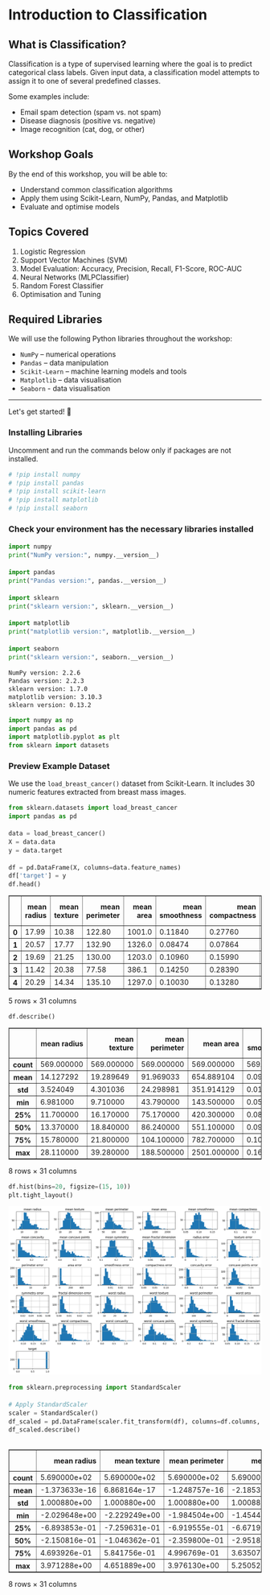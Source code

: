 # Introduction to Classification

## What is Classification?

Classification is a type of supervised learning where the goal is to predict categorical class labels. Given input data, a classification model attempts to assign it to one of several predefined classes.

Some examples include:
- Email spam detection (spam vs. not spam)
- Disease diagnosis (positive vs. negative)
- Image recognition (cat, dog, or other)

## Workshop Goals

By the end of this workshop, you will be able to:
- Understand common classification algorithms
- Apply them using Scikit-Learn, NumPy, Pandas, and Matplotlib
- Evaluate and optimise models


## Topics Covered

1. Logistic Regression
2. Support Vector Machines (SVM)
3. Model Evaluation: Accuracy, Precision, Recall, F1-Score, ROC-AUC
4. Neural Networks (MLPClassifier)
5. Random Forest Classifier 
6. Optimisation and Tuning

## Required Libraries

We will use the following Python libraries throughout the workshop:
- `NumPy` – numerical operations
- `Pandas` – data manipulation
- `Scikit-Learn` – machine learning models and tools
- `Matplotlib` – data visualisation
- `Seaborn` - data visualisation


---

Let's get started! 🚀


### Installing Libraries

Uncomment and run the commands below only if packages are not installed. 

```python
# !pip install numpy
# !pip install pandas
# !pip install scikit-learn
# !pip install matplotlib
# !pip install seaborn

```

### Check your environment has the necessary libraries installed

```python
import numpy
print("NumPy version:", numpy.__version__)

import pandas
print("Pandas version:", pandas.__version__)

import sklearn
print("sklearn version:", sklearn.__version__)

import matplotlib
print("matplotlib version:", matplotlib.__version__)

import seaborn
print("sklearn version:", seaborn.__version__)
```

    NumPy version: 2.2.6
    Pandas version: 2.2.3
    sklearn version: 1.7.0
    matplotlib version: 3.10.3
    sklearn version: 0.13.2


```python
import numpy as np
import pandas as pd
import matplotlib.pyplot as plt
from sklearn import datasets

```

### Preview Example Dataset
We use the `load_breast_cancer()` dataset from Scikit-Learn. It includes 30 numeric features extracted from breast mass images.

```python
from sklearn.datasets import load_breast_cancer
import pandas as pd

data = load_breast_cancer()
X = data.data
y = data.target

df = pd.DataFrame(X, columns=data.feature_names)
df['target'] = y
df.head()
```




<div>
<style scoped>
    .dataframe tbody tr th:only-of-type {
        vertical-align: middle;
    }

    .dataframe tbody tr th {
        vertical-align: top;
    }

    .dataframe thead th {
        text-align: right;
    }
</style>
<table border="1" class="dataframe">
  <thead>
    <tr style="text-align: right;">
      <th></th>
      <th>mean radius</th>
      <th>mean texture</th>
      <th>mean perimeter</th>
      <th>mean area</th>
      <th>mean smoothness</th>
      <th>mean compactness</th>
      <th>mean concavity</th>
      <th>mean concave points</th>
      <th>mean symmetry</th>
      <th>mean fractal dimension</th>
      <th>...</th>
      <th>worst texture</th>
      <th>worst perimeter</th>
      <th>worst area</th>
      <th>worst smoothness</th>
      <th>worst compactness</th>
      <th>worst concavity</th>
      <th>worst concave points</th>
      <th>worst symmetry</th>
      <th>worst fractal dimension</th>
      <th>target</th>
    </tr>
  </thead>
  <tbody>
    <tr>
      <th>0</th>
      <td>17.99</td>
      <td>10.38</td>
      <td>122.80</td>
      <td>1001.0</td>
      <td>0.11840</td>
      <td>0.27760</td>
      <td>0.3001</td>
      <td>0.14710</td>
      <td>0.2419</td>
      <td>0.07871</td>
      <td>...</td>
      <td>17.33</td>
      <td>184.60</td>
      <td>2019.0</td>
      <td>0.1622</td>
      <td>0.6656</td>
      <td>0.7119</td>
      <td>0.2654</td>
      <td>0.4601</td>
      <td>0.11890</td>
      <td>0</td>
    </tr>
    <tr>
      <th>1</th>
      <td>20.57</td>
      <td>17.77</td>
      <td>132.90</td>
      <td>1326.0</td>
      <td>0.08474</td>
      <td>0.07864</td>
      <td>0.0869</td>
      <td>0.07017</td>
      <td>0.1812</td>
      <td>0.05667</td>
      <td>...</td>
      <td>23.41</td>
      <td>158.80</td>
      <td>1956.0</td>
      <td>0.1238</td>
      <td>0.1866</td>
      <td>0.2416</td>
      <td>0.1860</td>
      <td>0.2750</td>
      <td>0.08902</td>
      <td>0</td>
    </tr>
    <tr>
      <th>2</th>
      <td>19.69</td>
      <td>21.25</td>
      <td>130.00</td>
      <td>1203.0</td>
      <td>0.10960</td>
      <td>0.15990</td>
      <td>0.1974</td>
      <td>0.12790</td>
      <td>0.2069</td>
      <td>0.05999</td>
      <td>...</td>
      <td>25.53</td>
      <td>152.50</td>
      <td>1709.0</td>
      <td>0.1444</td>
      <td>0.4245</td>
      <td>0.4504</td>
      <td>0.2430</td>
      <td>0.3613</td>
      <td>0.08758</td>
      <td>0</td>
    </tr>
    <tr>
      <th>3</th>
      <td>11.42</td>
      <td>20.38</td>
      <td>77.58</td>
      <td>386.1</td>
      <td>0.14250</td>
      <td>0.28390</td>
      <td>0.2414</td>
      <td>0.10520</td>
      <td>0.2597</td>
      <td>0.09744</td>
      <td>...</td>
      <td>26.50</td>
      <td>98.87</td>
      <td>567.7</td>
      <td>0.2098</td>
      <td>0.8663</td>
      <td>0.6869</td>
      <td>0.2575</td>
      <td>0.6638</td>
      <td>0.17300</td>
      <td>0</td>
    </tr>
    <tr>
      <th>4</th>
      <td>20.29</td>
      <td>14.34</td>
      <td>135.10</td>
      <td>1297.0</td>
      <td>0.10030</td>
      <td>0.13280</td>
      <td>0.1980</td>
      <td>0.10430</td>
      <td>0.1809</td>
      <td>0.05883</td>
      <td>...</td>
      <td>16.67</td>
      <td>152.20</td>
      <td>1575.0</td>
      <td>0.1374</td>
      <td>0.2050</td>
      <td>0.4000</td>
      <td>0.1625</td>
      <td>0.2364</td>
      <td>0.07678</td>
      <td>0</td>
    </tr>
  </tbody>
</table>
<p>5 rows × 31 columns</p>
</div>



```python
df.describe()
```




<div>
<style scoped>
    .dataframe tbody tr th:only-of-type {
        vertical-align: middle;
    }

    .dataframe tbody tr th {
        vertical-align: top;
    }

    .dataframe thead th {
        text-align: right;
    }
</style>
<table border="1" class="dataframe">
  <thead>
    <tr style="text-align: right;">
      <th></th>
      <th>mean radius</th>
      <th>mean texture</th>
      <th>mean perimeter</th>
      <th>mean area</th>
      <th>mean smoothness</th>
      <th>mean compactness</th>
      <th>mean concavity</th>
      <th>mean concave points</th>
      <th>mean symmetry</th>
      <th>mean fractal dimension</th>
      <th>...</th>
      <th>worst texture</th>
      <th>worst perimeter</th>
      <th>worst area</th>
      <th>worst smoothness</th>
      <th>worst compactness</th>
      <th>worst concavity</th>
      <th>worst concave points</th>
      <th>worst symmetry</th>
      <th>worst fractal dimension</th>
      <th>target</th>
    </tr>
  </thead>
  <tbody>
    <tr>
      <th>count</th>
      <td>569.000000</td>
      <td>569.000000</td>
      <td>569.000000</td>
      <td>569.000000</td>
      <td>569.000000</td>
      <td>569.000000</td>
      <td>569.000000</td>
      <td>569.000000</td>
      <td>569.000000</td>
      <td>569.000000</td>
      <td>...</td>
      <td>569.000000</td>
      <td>569.000000</td>
      <td>569.000000</td>
      <td>569.000000</td>
      <td>569.000000</td>
      <td>569.000000</td>
      <td>569.000000</td>
      <td>569.000000</td>
      <td>569.000000</td>
      <td>569.000000</td>
    </tr>
    <tr>
      <th>mean</th>
      <td>14.127292</td>
      <td>19.289649</td>
      <td>91.969033</td>
      <td>654.889104</td>
      <td>0.096360</td>
      <td>0.104341</td>
      <td>0.088799</td>
      <td>0.048919</td>
      <td>0.181162</td>
      <td>0.062798</td>
      <td>...</td>
      <td>25.677223</td>
      <td>107.261213</td>
      <td>880.583128</td>
      <td>0.132369</td>
      <td>0.254265</td>
      <td>0.272188</td>
      <td>0.114606</td>
      <td>0.290076</td>
      <td>0.083946</td>
      <td>0.627417</td>
    </tr>
    <tr>
      <th>std</th>
      <td>3.524049</td>
      <td>4.301036</td>
      <td>24.298981</td>
      <td>351.914129</td>
      <td>0.014064</td>
      <td>0.052813</td>
      <td>0.079720</td>
      <td>0.038803</td>
      <td>0.027414</td>
      <td>0.007060</td>
      <td>...</td>
      <td>6.146258</td>
      <td>33.602542</td>
      <td>569.356993</td>
      <td>0.022832</td>
      <td>0.157336</td>
      <td>0.208624</td>
      <td>0.065732</td>
      <td>0.061867</td>
      <td>0.018061</td>
      <td>0.483918</td>
    </tr>
    <tr>
      <th>min</th>
      <td>6.981000</td>
      <td>9.710000</td>
      <td>43.790000</td>
      <td>143.500000</td>
      <td>0.052630</td>
      <td>0.019380</td>
      <td>0.000000</td>
      <td>0.000000</td>
      <td>0.106000</td>
      <td>0.049960</td>
      <td>...</td>
      <td>12.020000</td>
      <td>50.410000</td>
      <td>185.200000</td>
      <td>0.071170</td>
      <td>0.027290</td>
      <td>0.000000</td>
      <td>0.000000</td>
      <td>0.156500</td>
      <td>0.055040</td>
      <td>0.000000</td>
    </tr>
    <tr>
      <th>25%</th>
      <td>11.700000</td>
      <td>16.170000</td>
      <td>75.170000</td>
      <td>420.300000</td>
      <td>0.086370</td>
      <td>0.064920</td>
      <td>0.029560</td>
      <td>0.020310</td>
      <td>0.161900</td>
      <td>0.057700</td>
      <td>...</td>
      <td>21.080000</td>
      <td>84.110000</td>
      <td>515.300000</td>
      <td>0.116600</td>
      <td>0.147200</td>
      <td>0.114500</td>
      <td>0.064930</td>
      <td>0.250400</td>
      <td>0.071460</td>
      <td>0.000000</td>
    </tr>
    <tr>
      <th>50%</th>
      <td>13.370000</td>
      <td>18.840000</td>
      <td>86.240000</td>
      <td>551.100000</td>
      <td>0.095870</td>
      <td>0.092630</td>
      <td>0.061540</td>
      <td>0.033500</td>
      <td>0.179200</td>
      <td>0.061540</td>
      <td>...</td>
      <td>25.410000</td>
      <td>97.660000</td>
      <td>686.500000</td>
      <td>0.131300</td>
      <td>0.211900</td>
      <td>0.226700</td>
      <td>0.099930</td>
      <td>0.282200</td>
      <td>0.080040</td>
      <td>1.000000</td>
    </tr>
    <tr>
      <th>75%</th>
      <td>15.780000</td>
      <td>21.800000</td>
      <td>104.100000</td>
      <td>782.700000</td>
      <td>0.105300</td>
      <td>0.130400</td>
      <td>0.130700</td>
      <td>0.074000</td>
      <td>0.195700</td>
      <td>0.066120</td>
      <td>...</td>
      <td>29.720000</td>
      <td>125.400000</td>
      <td>1084.000000</td>
      <td>0.146000</td>
      <td>0.339100</td>
      <td>0.382900</td>
      <td>0.161400</td>
      <td>0.317900</td>
      <td>0.092080</td>
      <td>1.000000</td>
    </tr>
    <tr>
      <th>max</th>
      <td>28.110000</td>
      <td>39.280000</td>
      <td>188.500000</td>
      <td>2501.000000</td>
      <td>0.163400</td>
      <td>0.345400</td>
      <td>0.426800</td>
      <td>0.201200</td>
      <td>0.304000</td>
      <td>0.097440</td>
      <td>...</td>
      <td>49.540000</td>
      <td>251.200000</td>
      <td>4254.000000</td>
      <td>0.222600</td>
      <td>1.058000</td>
      <td>1.252000</td>
      <td>0.291000</td>
      <td>0.663800</td>
      <td>0.207500</td>
      <td>1.000000</td>
    </tr>
  </tbody>
</table>
<p>8 rows × 31 columns</p>
</div>



```python
df.hist(bins=20, figsize=(15, 10))
plt.tight_layout()
```


    
![png](output_10_0.png)
    


```python
from sklearn.preprocessing import StandardScaler

# Apply StandardScaler
scaler = StandardScaler()
df_scaled = pd.DataFrame(scaler.fit_transform(df), columns=df.columns, index=df.index)
df_scaled.describe()



```




<div>
<style scoped>
    .dataframe tbody tr th:only-of-type {
        vertical-align: middle;
    }

    .dataframe tbody tr th {
        vertical-align: top;
    }

    .dataframe thead th {
        text-align: right;
    }
</style>
<table border="1" class="dataframe">
  <thead>
    <tr style="text-align: right;">
      <th></th>
      <th>mean radius</th>
      <th>mean texture</th>
      <th>mean perimeter</th>
      <th>mean area</th>
      <th>mean smoothness</th>
      <th>mean compactness</th>
      <th>mean concavity</th>
      <th>mean concave points</th>
      <th>mean symmetry</th>
      <th>mean fractal dimension</th>
      <th>...</th>
      <th>worst texture</th>
      <th>worst perimeter</th>
      <th>worst area</th>
      <th>worst smoothness</th>
      <th>worst compactness</th>
      <th>worst concavity</th>
      <th>worst concave points</th>
      <th>worst symmetry</th>
      <th>worst fractal dimension</th>
      <th>target</th>
    </tr>
  </thead>
  <tbody>
    <tr>
      <th>count</th>
      <td>5.690000e+02</td>
      <td>5.690000e+02</td>
      <td>5.690000e+02</td>
      <td>5.690000e+02</td>
      <td>5.690000e+02</td>
      <td>5.690000e+02</td>
      <td>5.690000e+02</td>
      <td>5.690000e+02</td>
      <td>5.690000e+02</td>
      <td>5.690000e+02</td>
      <td>...</td>
      <td>5.690000e+02</td>
      <td>5.690000e+02</td>
      <td>569.000000</td>
      <td>5.690000e+02</td>
      <td>5.690000e+02</td>
      <td>5.690000e+02</td>
      <td>5.690000e+02</td>
      <td>5.690000e+02</td>
      <td>5.690000e+02</td>
      <td>5.690000e+02</td>
    </tr>
    <tr>
      <th>mean</th>
      <td>-1.373633e-16</td>
      <td>6.868164e-17</td>
      <td>-1.248757e-16</td>
      <td>-2.185325e-16</td>
      <td>-8.366672e-16</td>
      <td>1.873136e-16</td>
      <td>4.995028e-17</td>
      <td>-4.995028e-17</td>
      <td>1.748260e-16</td>
      <td>4.745277e-16</td>
      <td>...</td>
      <td>1.248757e-17</td>
      <td>-3.746271e-16</td>
      <td>0.000000</td>
      <td>-2.372638e-16</td>
      <td>-3.371644e-16</td>
      <td>7.492542e-17</td>
      <td>2.247763e-16</td>
      <td>2.622390e-16</td>
      <td>-5.744282e-16</td>
      <td>-4.995028e-17</td>
    </tr>
    <tr>
      <th>std</th>
      <td>1.000880e+00</td>
      <td>1.000880e+00</td>
      <td>1.000880e+00</td>
      <td>1.000880e+00</td>
      <td>1.000880e+00</td>
      <td>1.000880e+00</td>
      <td>1.000880e+00</td>
      <td>1.000880e+00</td>
      <td>1.000880e+00</td>
      <td>1.000880e+00</td>
      <td>...</td>
      <td>1.000880e+00</td>
      <td>1.000880e+00</td>
      <td>1.000880</td>
      <td>1.000880e+00</td>
      <td>1.000880e+00</td>
      <td>1.000880e+00</td>
      <td>1.000880e+00</td>
      <td>1.000880e+00</td>
      <td>1.000880e+00</td>
      <td>1.000880e+00</td>
    </tr>
    <tr>
      <th>min</th>
      <td>-2.029648e+00</td>
      <td>-2.229249e+00</td>
      <td>-1.984504e+00</td>
      <td>-1.454443e+00</td>
      <td>-3.112085e+00</td>
      <td>-1.610136e+00</td>
      <td>-1.114873e+00</td>
      <td>-1.261820e+00</td>
      <td>-2.744117e+00</td>
      <td>-1.819865e+00</td>
      <td>...</td>
      <td>-2.223994e+00</td>
      <td>-1.693361e+00</td>
      <td>-1.222423</td>
      <td>-2.682695e+00</td>
      <td>-1.443878e+00</td>
      <td>-1.305831e+00</td>
      <td>-1.745063e+00</td>
      <td>-2.160960e+00</td>
      <td>-1.601839e+00</td>
      <td>-1.297676e+00</td>
    </tr>
    <tr>
      <th>25%</th>
      <td>-6.893853e-01</td>
      <td>-7.259631e-01</td>
      <td>-6.919555e-01</td>
      <td>-6.671955e-01</td>
      <td>-7.109628e-01</td>
      <td>-7.470860e-01</td>
      <td>-7.437479e-01</td>
      <td>-7.379438e-01</td>
      <td>-7.032397e-01</td>
      <td>-7.226392e-01</td>
      <td>...</td>
      <td>-7.486293e-01</td>
      <td>-6.895783e-01</td>
      <td>-0.642136</td>
      <td>-6.912304e-01</td>
      <td>-6.810833e-01</td>
      <td>-7.565142e-01</td>
      <td>-7.563999e-01</td>
      <td>-6.418637e-01</td>
      <td>-6.919118e-01</td>
      <td>-1.297676e+00</td>
    </tr>
    <tr>
      <th>50%</th>
      <td>-2.150816e-01</td>
      <td>-1.046362e-01</td>
      <td>-2.359800e-01</td>
      <td>-2.951869e-01</td>
      <td>-3.489108e-02</td>
      <td>-2.219405e-01</td>
      <td>-3.422399e-01</td>
      <td>-3.977212e-01</td>
      <td>-7.162650e-02</td>
      <td>-1.782793e-01</td>
      <td>...</td>
      <td>-4.351564e-02</td>
      <td>-2.859802e-01</td>
      <td>-0.341181</td>
      <td>-4.684277e-02</td>
      <td>-2.695009e-01</td>
      <td>-2.182321e-01</td>
      <td>-2.234689e-01</td>
      <td>-1.274095e-01</td>
      <td>-2.164441e-01</td>
      <td>7.706085e-01</td>
    </tr>
    <tr>
      <th>75%</th>
      <td>4.693926e-01</td>
      <td>5.841756e-01</td>
      <td>4.996769e-01</td>
      <td>3.635073e-01</td>
      <td>6.361990e-01</td>
      <td>4.938569e-01</td>
      <td>5.260619e-01</td>
      <td>6.469351e-01</td>
      <td>5.307792e-01</td>
      <td>4.709834e-01</td>
      <td>...</td>
      <td>6.583411e-01</td>
      <td>5.402790e-01</td>
      <td>0.357589</td>
      <td>5.975448e-01</td>
      <td>5.396688e-01</td>
      <td>5.311411e-01</td>
      <td>7.125100e-01</td>
      <td>4.501382e-01</td>
      <td>4.507624e-01</td>
      <td>7.706085e-01</td>
    </tr>
    <tr>
      <th>max</th>
      <td>3.971288e+00</td>
      <td>4.651889e+00</td>
      <td>3.976130e+00</td>
      <td>5.250529e+00</td>
      <td>4.770911e+00</td>
      <td>4.568425e+00</td>
      <td>4.243589e+00</td>
      <td>3.927930e+00</td>
      <td>4.484751e+00</td>
      <td>4.910919e+00</td>
      <td>...</td>
      <td>3.885905e+00</td>
      <td>4.287337e+00</td>
      <td>5.930172</td>
      <td>3.955374e+00</td>
      <td>5.112877e+00</td>
      <td>4.700669e+00</td>
      <td>2.685877e+00</td>
      <td>6.046041e+00</td>
      <td>6.846856e+00</td>
      <td>7.706085e-01</td>
    </tr>
  </tbody>
</table>
<p>8 rows × 31 columns</p>
</div>


